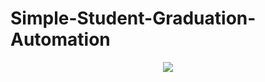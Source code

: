 # Simple-Student-Graduation-Automation

<p align="center">
  <img src="https://github.com/hasancyhn/Simple-Student-Graduation-Automation/assets/65310402/0890505f-6c28-43bb-9858-5979925c2949">
</p>
